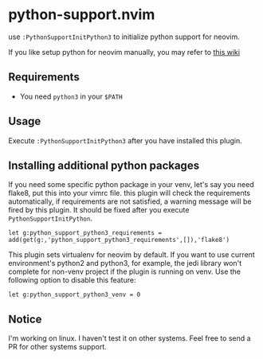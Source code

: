 
# python-support.nvim

use `:PythonSupportInitPython3` to initialize python support for neovim.

If you like setup python for neovim manually, you may refer to [this
wiki](https://github.com/zchee/deoplete-jedi/wiki/Setting-up-Python-for-Neovim)

## Requirements

- You need `python3` in your `$PATH`

## Usage

Execute `:PythonSupportInitPython3` after you
have installed this plugin.

## Installing additional python packages

If you need some specific python package in your venv, let's say you need
flake8, put this into your vimrc file. this plugin will check the
requirements automatically, if requirements are not satisfied, a warning
message will be fired by this plugin. It should be fixed after you execute
`PythonSupportInitPython`.

```vim
let g:python_support_python3_requirements = add(get(g:,'python_support_python3_requirements',[]),'flake8')
```

This plugin sets virtualenv for neovim by default. If you want to use current
environment's python2 and python3, for example, the jedi library won't
complete for non-venv project if the plugin is running on venv. Use the
following option to disable this feature:

```vim
let g:python_support_python3_venv = 0
```

## Notice

I'm working on linux. I haven't test it on other systems. Feel free to send a
PR for other systems support.
